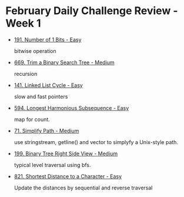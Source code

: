 # February Daily Challenge Review - Week 1

* [191. Number of 1 Bits - Easy](./2021-02-01%20Daily%20Challenge.md)

  bitwise operation

* [669. Trim a Binary Search Tree - Medium](./2021-02-02%20Daily%20Challenge.md)

  recursion


* [141. Linked List Cycle - Easy](./2021-02-03%20Daily%20Challenge.md)

  slow and fast pointers

* [594. Longest Harmonious Subsequence - Easy](./2021-02-04%20Daily%20Challenge.md)

  map for count.

* [71. Simplify Path - Medium](./2021-02-05%20Daily%20Challenge.md)

  use stringstream, getline() and vector to simplyfy a Unix-style path.

* [199. Binary Tree Right Side View - Medium](./2021-02-06%20Daily%20Challenge.md)

  typical level traversal using bfs.

* [821. Shortest Distance to a Character - Easy](./2021-02-07%20Daily%20Challenge.md)

  Update the distances by sequential and reverse traversal